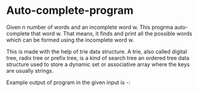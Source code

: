 # Auto-complete-program

Given n number of words and an incomplete word w. This progrma auto-complete that word w.
That means, it finds and print all the possible words which can be formed using the incomplete word w.  

This is made with the help of trie data structure. A trie, also called digital tree, radix tree or prefix tree, is a kind of search 
tree an ordered tree data structure used to store a dynamic set or associative array where the keys are usually strings.  

Example output of program in the given input is -:  

